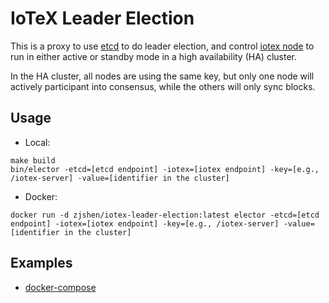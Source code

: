 # IoTeX Leader Election

This is a proxy to use [etcd](https://github.com/etcd-io/etcd) to do leader election, and control
[iotex node](https://github.com/iotexproject/iotex-core/) to run in either active or standby mode in a high availability
(HA) cluster.

In the HA cluster, all nodes are using the same key, but only one node will actively participant into consensus, while
the others will only sync blocks. 

## Usage

- Local:

```
make build
bin/elector -etcd=[etcd endpoint] -iotex=[iotex endpoint] -key=[e.g., /iotex-server] -value=[identifier in the cluster]
```

- Docker:

```
docker run -d zjshen/iotex-leader-election:latest elector -etcd=[etcd endpoint] -iotex=[iotex endpoint] -key=[e.g., /iotex-server] -value=[identifier in the cluster]
```

## Examples

- [docker-compose](docker/README.md)